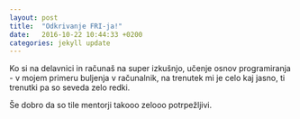 ```yaml
---
layout: post
title:  "Odkrivanje FRI-ja!"
date:   2016-10-22 10:44:33 +0200
categories: jekyll update
---
```

<p>Ko si na delavnici in računaš na super izkušnjo, učenje osnov programiranja - v mojem primeru buljenja v računalnik, na trenutek mi je celo kaj jasno, ti trenutki pa so seveda zelo redki.<p> 

<p>Še dobro da so tile mentorji takooo zelooo potrpežljivi.<p>
